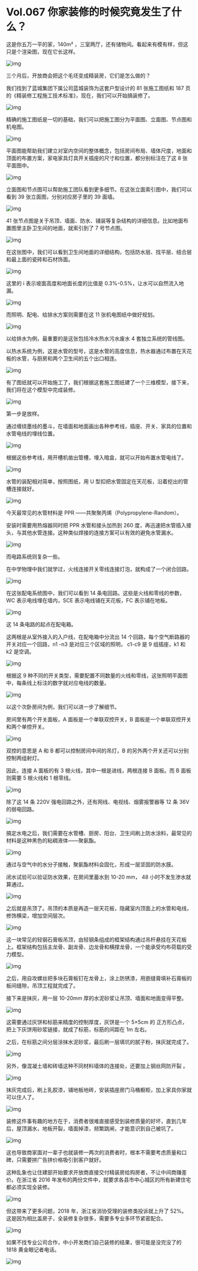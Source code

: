 # Vol.067 你家装修的时候究竟发生了什么？

这是你五万一平的家，140m² ，三室两厅，还有储物间。看起来有模有样，但这只是个渲染图，现在它长这样。



![img](https://mmbiz.qpic.cn/mmbiz_gif/U6yRaDu1NaYawQWBrPiaMI7FjFNRuWkxibcwibJGrNSu7Ye4WoWGAxkFpC6KWk22hLb5yrNUxEBdzH3ialiasoHib32A/640?wx_fmt=gif&tp=webp&wxfrom=5&wx_lazy=1)



三个月后，开放商会把这个毛坯变成精装房，它们是怎么做的？



我们找到了蓝城集团下属公司蓝城装饰为这套户型设计的 81 张施工图纸和 187 页的《精装修工程施工技术标准》，现在，我们可以开始搞装修了。



![img](https://mmbiz.qpic.cn/mmbiz_gif/U6yRaDu1NaYawQWBrPiaMI7FjFNRuWkxibYFArWZsxzYyqfvKibry3fEu9ibJ6iaAhSDjZtMBqooVhhzebxdFYqFO0g/640?wx_fmt=gif&tp=webp&wxfrom=5&wx_lazy=1)



精确的施工图纸是一切的基础，我们可以把施工图分为平面图、立面图、节点图和机电图。



![img](https://mmbiz.qpic.cn/mmbiz_png/U6yRaDu1Nab2JaKjJ0puHbf3rE5PjEIHt4FI2ygVtqPIEZKOvtr9gOicq0dt5L0iaS1iamhND8j23dhJKyumnUI3w/640?wx_fmt=png&tp=webp&wxfrom=5&wx_lazy=1&wx_co=1)



平面图能帮助我们建立对室内空间的整体概念，包括房间布局、墙体尺度，地面和顶面的布置方案，家电家具灯具开关插座的尺寸和位置，都分别标注在了这 8 张平面图中。



![img](https://mmbiz.qpic.cn/mmbiz_gif/U6yRaDu1NaYawQWBrPiaMI7FjFNRuWkxibZtuF94MSG8iapxQKm5t2a8RBAlnZucFmNSyEfQWnlC7KibibcP38XvhLg/640?wx_fmt=gif&tp=webp&wxfrom=5&wx_lazy=1)



立面图和节点图可以帮助施工团队看到更多细节。在这张立面索引图中，我们可以看到 39 张立面图，分别对应房子里的 39 面墙。



![img](https://mmbiz.qpic.cn/mmbiz_gif/U6yRaDu1NaYawQWBrPiaMI7FjFNRuWkxibHjzu6vKcaaw7Mlrt05Ntq0lgyy1hR4skHkvJfreiaFtmiatcYkiazibl9w/640?wx_fmt=gif&tp=webp&wxfrom=5&wx_lazy=1)



41 张节点图是关于吊顶、墙面、防水、铺装等复杂结构的详细信息。比如地面布置图里主卧卫生间的地面，就索引到了 7 号节点图。 



![img](https://mmbiz.qpic.cn/mmbiz_gif/U6yRaDu1NaYawQWBrPiaMI7FjFNRuWkxibHX1CS4diaA1X8HvmK2AUXzzJoW2xNNbBfLO8aUvIs0IibIYUq9LYia9Gg/640?wx_fmt=gif&tp=webp&wxfrom=5&wx_lazy=1)



在这张图中，我们可以看到卫生间地面的详细结构，包括防水层、找平层、结合层和最上面的瓷砖和石材饰面。



![img](https://mmbiz.qpic.cn/mmbiz_gif/U6yRaDu1NaYawQWBrPiaMI7FjFNRuWkxibLJHsGToypLDA5xpB7X91fibd4Uwz2V9sKYP2CF22ic3glcrFlNmUkia4A/640?wx_fmt=gif&tp=webp&wxfrom=5&wx_lazy=1)



这里的 i 表示坡面高度和地面长度的比值是 0.3%-0.5%，让水可以自然流入地漏。   



![img](https://mmbiz.qpic.cn/mmbiz_png/U6yRaDu1Nab2JaKjJ0puHbf3rE5PjEIHgCI6ticqALLxT7VnVLsy2G1aq0R5GvZEMbyMgdFfKPTuIjfkxMvdDzQ/640?wx_fmt=png&tp=webp&wxfrom=5&wx_lazy=1&wx_co=1)



而照明、配电、给排水方案则需要在这 11 张机电图纸中做好规划。



![img](https://mmbiz.qpic.cn/mmbiz_gif/U6yRaDu1NaYawQWBrPiaMI7FjFNRuWkxibonhtv6ibWLQLgNN3A6LbfhMfP0ibiamQDmtHLxjEvTkld3atYH5XS35DQ/640?wx_fmt=gif&tp=webp&wxfrom=5&wx_lazy=1)



以给排水为例，最重要的是这张包括冷水热水污水废水 4 套独立系统的管线图。



以热水系统为例，这是水管的型号，这是水管的高度信息，热水器通过布置在天花板的水管，与厨房和两个卫生间的五个出口相连。





![img](https://mmbiz.qpic.cn/mmbiz_gif/U6yRaDu1NaYawQWBrPiaMI7FjFNRuWkxibuEd00rj4m0S7Io3O2cnBgPO1N02ebSmPA2e0nKnU6AuG0XsVhdv3yQ/640?wx_fmt=gif&tp=webp&wxfrom=5&wx_lazy=1)



有了图纸就可以开始施工了，我们根据这套施工图纸建了一个三维模型，接下来，我们将在这个模型中完成装修。



![img](https://mmbiz.qpic.cn/mmbiz_gif/U6yRaDu1NaYawQWBrPiaMI7FjFNRuWkxibic640mlJcpdX1zeCPvtkFiaythe99pEu7eCh61cORLQOXAQ7lanYPOIQ/640?wx_fmt=gif&tp=webp&wxfrom=5&wx_lazy=1)



第一步是放样。



通过缠绕墨线的墨斗，在墙面和地面画出各种参考线，插座、开关、家具的位置和水管电线的埋线位置。



![img](https://mmbiz.qpic.cn/mmbiz_gif/U6yRaDu1NaYawQWBrPiaMI7FjFNRuWkxibxmPryHE94rZicw2I6MYA8v2SvASjJEBVeNibqRAjuW4TqpebeyGsUfwQ/640?wx_fmt=gif&tp=webp&wxfrom=5&wx_lazy=1)



根据这些参考线，用开槽机凿出管槽，埋入暗盒，就可以开始布置水管电线了。



![img](https://mmbiz.qpic.cn/mmbiz_gif/U6yRaDu1NaYawQWBrPiaMI7FjFNRuWkxibZuewmV3ToHic17uTXOeUHSeyoWn415L1HEE0BPl8lcAwkjxNnxTYic1g/640?wx_fmt=gif&tp=webp&wxfrom=5&wx_lazy=1)



水管的装配相对简单，按照图纸，用 U 型扣把水管固定在天花板，沿着挖出的管槽连接就好。



![img](https://mmbiz.qpic.cn/mmbiz_gif/U6yRaDu1NaYawQWBrPiaMI7FjFNRuWkxibdiaibeSSpPzKTu96dX6eo4gfuAmDfV9viaibPrPTDVR37L93R6BTjsXJ5w/640?wx_fmt=gif&tp=webp&wxfrom=5&wx_lazy=1)



今天最常见的水管材料是 PPR ——共聚聚丙烯（Polypropylene-Random）。



安装时需要用热熔器同时把 PPR 水管和接头加热到 260 度，再迅速把水管插入接头，与其他水管连接。这种类似焊接的连接方案可以有效的避免水管漏水。



![img](https://mmbiz.qpic.cn/mmbiz_gif/U6yRaDu1NaYawQWBrPiaMI7FjFNRuWkxibvia2IicQS5e93HhQWX3Dv23ZV2Y84zsp5aqQLqWH6TO6THynaEtN5EHw/640?wx_fmt=gif&tp=webp&wxfrom=5&wx_lazy=1)



而电路系统则复杂一些。



在中学物理中我们就学过，火线连接开关零线连接灯泡，就构成了一个闭合回路。



![img](https://mmbiz.qpic.cn/mmbiz_png/U6yRaDu1Nab2JaKjJ0puHbf3rE5PjEIHCQMDeOYmF0qEt1QuoZuSjSAJibtKmmKFiaHaw4zsgJSZBy0hUz2wf1Rw/640?wx_fmt=png&tp=webp&wxfrom=5&wx_lazy=1&wx_co=1)



在这张配电系统图中，我们可以看到 14 条电回路。这些是火线和零线的参数，WC 表示电线埋在墙内，SCE 表示电线铺在天花板，FC 表示铺在地板。   



![img](https://mmbiz.qpic.cn/mmbiz_gif/U6yRaDu1NaYawQWBrPiaMI7FjFNRuWkxibr4kEEcXficQKK6ZE7QfoFMHExAR7aicz9zNTutOA0XXz7eGjIk4k1qCQ/640?wx_fmt=gif&tp=webp&wxfrom=5&wx_lazy=1)



这 14 条电路的起点在配电箱。



这两根是从室外接入的入户线，在配电箱中分流出 14 个回路，每个空气断路器的开关对应一个回路，n1 -n3 是对应三个区域的照明， c1-c9 是 9 组插座，k1 和 k2 是空调。



![img](https://mmbiz.qpic.cn/mmbiz_gif/U6yRaDu1NaYawQWBrPiaMI7FjFNRuWkxibat9OCiaWeb5fvxJ48dF6MknWwIwwU5CM1iaBdkub4YH4Ralbaqs4QA5Q/640?wx_fmt=gif&tp=webp&wxfrom=5&wx_lazy=1)



根据这 9 种不同的开关类型，需要配置不同数量的火线和零线，这张照明平面图中，每条线上标注的数字就对应电线的数量。



![img](https://mmbiz.qpic.cn/mmbiz_gif/U6yRaDu1NaYawQWBrPiaMI7FjFNRuWkxibLODGTIIzUMOKqCuQsHXJBknJicAscnlibIEr16U6pP7eh9EJKuVC8VDQ/640?wx_fmt=gif&tp=webp&wxfrom=5&wx_lazy=1)



以这个次卧房间为例，我们可以进一步了解细节。   



房间里有两个开关面板，A 面板是一个单联双控开关，B 面板是一个单联双控开关和两个单控开关。



![img](https://mmbiz.qpic.cn/mmbiz_gif/U6yRaDu1NaYawQWBrPiaMI7FjFNRuWkxibZ0LU325XdRKYreZMtFZ8GHXr2INsHb479k9IyeWQxBb3jUKhMziaGcQ/640?wx_fmt=gif&tp=webp&wxfrom=5&wx_lazy=1)



双控的意思是 A 和 B 都可以控制房间中间的吊灯，B 的另外两个开关还可以分别控制两组射灯。



因此，连接 A 面板的有 3 根火线，其中一根是进线，两根连接 B 面板。而 B 面板则需要 5 根火线和 1 根零线。



![img](https://mmbiz.qpic.cn/mmbiz_gif/U6yRaDu1NaYawQWBrPiaMI7FjFNRuWkxibTDTotq6MGFPS5plw4qNzSLic7orDyYShvOS0FVWyN6oaQF8ibQXapCqg/640?wx_fmt=gif&tp=webp&wxfrom=5&wx_lazy=1)



除了这 14 条 220V 强电回路之外，还有网线、电视线、烟雾报警器等 12 条 36V 的弱电回路。



![img](https://mmbiz.qpic.cn/mmbiz_gif/U6yRaDu1NaYawQWBrPiaMI7FjFNRuWkxibsps5jGYuGDb1jDALwA1ribCgOYPWG7Qbia2icEq0plVj5Tic9fHmt4Nt3g/640?wx_fmt=gif&tp=webp&wxfrom=5&wx_lazy=1)



搞定水电之后，我们需要在水管槽、厨房、阳台、卫生间刷上防水涂料，最常见的材料是这种黑色的粘稠液体——聚氨酯。



![img](https://mmbiz.qpic.cn/mmbiz_gif/U6yRaDu1NaYawQWBrPiaMI7FjFNRuWkxibN7WEdchjwRUwDH63CU79n1Tc2S6XFLUibl2iauWaZf8PzZd2Oo9APmhA/640?wx_fmt=gif&tp=webp&wxfrom=5&wx_lazy=1)



通过与空气中的水分子接触，聚氨酯材料会固化，形成一层坚固的防水膜。



闭水试验可以验证防水效果，在房间里蓄水到 10-20 mm， 48 小时不发生渗水就算通过。



![img](https://mmbiz.qpic.cn/mmbiz_gif/U6yRaDu1NaYawQWBrPiaMI7FjFNRuWkxib3CNjlxA7tYQz8NZ3NiaOnpaXBary72j36gviaTZicRXDmdn1AF5d34Law/640?wx_fmt=gif&tp=webp&wxfrom=5&wx_lazy=1)



之后就是吊顶了。吊顶的本质是再造一层天花板，隐藏室内顶面上的水管和电线，修饰横梁，增加空间层次。



![img](https://mmbiz.qpic.cn/mmbiz_gif/U6yRaDu1NaYawQWBrPiaMI7FjFNRuWkxibiaRJgXwhZ25Qb4Kzd8tJgZTXE0MBVPv5bmPKdFnrI9qqXRompzyoy0Q/640?wx_fmt=gif&tp=webp&wxfrom=5&wx_lazy=1)



这一块常见的轻钢石膏板吊顶，由轻钢条组成的框架结构通过吊杆悬挂在天花板上。框架结构包括主龙骨、副龙骨、边龙骨和横撑龙骨，一个能承受均布荷载的受力模型。



![img](https://mmbiz.qpic.cn/mmbiz_gif/U6yRaDu1NaYawQWBrPiaMI7FjFNRuWkxibRibqZcnaCth2x8FkvYuZ2IxtFoicMI93oGpR2icywZDGMN5iaczkwdZe4Q/640?wx_fmt=gif&tp=webp&wxfrom=5&wx_lazy=1)



之后，用自攻螺丝把多块石膏板钉在龙骨上，涂上防锈漆，用嵌缝膏填补石膏板的板间缝隙，吊顶工程就完成了。



接下来是抹灰，用一层 10-20mm 厚的水泥砂浆让吊顶、墙面和地面变得平整。



![img](https://mmbiz.qpic.cn/mmbiz_gif/U6yRaDu1NaYawQWBrPiaMI7FjFNRuWkxibwe0HcPtibluy5jcibspGI02XjnILOYDVDSxtezs8AvmZrcogvqkicn34w/640?wx_fmt=gif&tp=webp&wxfrom=5&wx_lazy=1)



这需要通过灰饼和标筋来精度的控制厚度，灰饼是一个 5×5cm 的 正方形凸点，把上下灰饼用砂浆链接，就成了标筋，标筋的间距在 1m 左右。



之后，在标筋之间分层涂抹水泥砂浆，最后刷一层填坑的腻子粉，抹灰就完成了。



![img](https://mmbiz.qpic.cn/mmbiz_gif/U6yRaDu1NaYawQWBrPiaMI7FjFNRuWkxibuwDgvpqroOiadobrpnC0RaRcVoTW0Iibl82vEz3PtkCTXn7ppX83aOYw/640?wx_fmt=gif&tp=webp&wxfrom=5&wx_lazy=1)



另外，像混凝土墙和砖墙这种不同材料墙体的连接处，还要加上钢丝网防开裂 。



![img](https://mmbiz.qpic.cn/mmbiz_jpg/U6yRaDu1Nab2JaKjJ0puHbf3rE5PjEIHqvicib4ia3icsAI0asdPoQWzrJmdrU6937UkLTnU8ibp59ajCTJXH5aDmVg/640?wx_fmt=jpeg&tp=webp&wxfrom=5&wx_lazy=1&wx_co=1)



抹灰完成后，刷上乳胶漆，铺地板地砖，安装插座房门马桶橱柜，加上家具你家就可以住人了。



![img](https://mmbiz.qpic.cn/mmbiz_gif/U6yRaDu1Nab2JaKjJ0puHbf3rE5PjEIHV2fCibyiab3tWaSmzN2W5DwHwumaxBZia7A3wZ5TKNmWaBUhsT1sNsLsg/640?wx_fmt=gif&tp=webp&wxfrom=5&wx_lazy=1)



装修这件事有趣的地方在于，消费者很难直接感受到装修质量的好坏，直到几年后，屋顶漏水，地板开裂，墙面掉漆，频繁跳闸，才能意识到自己被坑了。



![img](https://mmbiz.qpic.cn/mmbiz_gif/U6yRaDu1Nab2JaKjJ0puHbf3rE5PjEIHOFuk00PmV80N6q2pAicAd5YIj5LvicbrtEficpSppV3phC7caqrsoKh6Q/640?wx_fmt=gif&tp=webp&wxfrom=5&wx_lazy=1)



这也导致商家面对一辈子也就装修一两次的消费者时，根本不需要考虑质量和口碑，只需要拼广告拼价格吸引到客户就好。



这种乱象也让住建部开始要求开放商直接交付精装房给购房者，不让中间商赚差价。在浙江省 2016 年发布的两份文件中，就要求各县市中心城区的所有新建住宅都必须实现全装修。



![img](https://mmbiz.qpic.cn/mmbiz_gif/U6yRaDu1NaYawQWBrPiaMI7FjFNRuWkxibnRiatZa7SVD7AyJ74DiahJiawvbriceicGUgVRj3tsibuj2MCEY1ftBNASkg/640?wx_fmt=gif&tp=webp&wxfrom=5&wx_lazy=1)



但这带来了更多问题，2018 年，浙江省消协受理的装修类投诉就上升了 52%。这是因为相比盖房子，全装修复杂很多，需要多专业多环节紧密配合。



![img](https://mmbiz.qpic.cn/mmbiz_gif/U6yRaDu1Nab2JaKjJ0puHbf3rE5PjEIHFkUCYtC9qnPkdvoIaphb8pH5MnBp6gYejKlP1f2Qa9uUaZzzkIjycw/640?wx_fmt=gif&tp=webp&wxfrom=5&wx_lazy=1)



如果不找专业公司合作，中小开发商们自己装修的结果，很可能是没完没了的 1818 黄金眼记者电话。



![img](https://mmbiz.qpic.cn/mmbiz_gif/U6yRaDu1Nab2JaKjJ0puHbf3rE5PjEIHwkX8QhDJMVkpoKPOGia1nhRekm0xSt7MzRro7wd4JuQCqjF6HTSk3XA/640?wx_fmt=gif&tp=webp&wxfrom=5&wx_lazy=1)